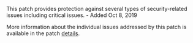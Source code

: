 This patch provides protection against several types of security-related issues including critical issues. - Added Oct 8, 2019

More information about the individual issues addressed by this patch is available in the patch [details](https://magento.com/security/patches/supee-11219).
